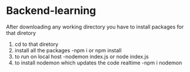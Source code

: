 # Backend-learning

After downloading any working directory you have to install packages for that diretory 
1. cd to that diretory
2. install all the packages -npm i or npm install
3. to run on local host -nodemon index.js or node index.js
4. to install nodemon which updates the code realtime -npm i nodemon
